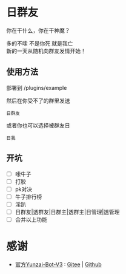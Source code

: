 # 日群友
你在干什么，你在干神魔？  

多的不嗦 不是你死 就是我亡  
新的一天从随机向群友发情开始！
## 使用方法
部署到 /plugins/example

然后在你受不了的群里发送
```
日群友
```
或者你也可以选择被群友日
```
日我
```

## 开坑

- [ ] 嗦牛子
- [ ] 打胶
- [ ] pk对决
- [ ] 牛子排行榜
- [ ] 淫趴
- [ ] 日群友|透群友|日群主|透群主|日管理|透管理
- [ ] 合并以上功能

# 感谢

+ <a href="https://github.com/Le-niao/Yunzai-Bot">官方Yunzai-Bot-V3</a> : <a href="https://gitee.com/Le-niao/Yunzai-Bot" rel="nofollow">Gitee</a> | <a href="https://github.com/Le-niao/Yunzai-Bot">Github</a>
